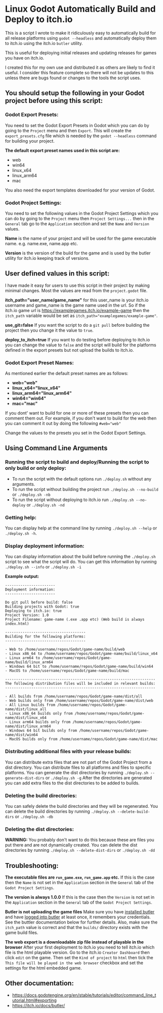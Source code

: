 # Linux Godot Automatically Build and Deploy to itch.io

This is a script I wrote to make it ridiculously easy to automatically build for all release platforms using ```godot --headless``` and automatically deploy them to itch.io using the itch.io ```butler``` utility.

This is useful for deploying initial releases and updating releases for games you have on itch.io.

I created this for my own use and distributed it as others are likely to find it useful. I consider this feature complete so there will not be updates to this unless there are bugs found or changes to the tools the script uses.

## You should setup the following in your Godot project before using this script:
### Godot Export Presets:
You need to set the Godot Export Presets in Godot which you can do by going to the ```Project``` menu and then ```Export```. This will create the ```export_presets.cfg``` file which is needed by the ```godot --headless``` command for building your project.

**The default export preset names used in this script are:**
* web
* win64
* linux_x64
* linux_arm64
* mac
  
You also need the export templates downloaded for your version of Godot.

### Godot Project Settings:
You need to set the following values in the Godot Project Settings which you can do by going to the ```Project``` menu then ```Project Settings...``` then in the ```General``` tab go to the ```Application``` secction and set the ```Name``` and ```Version``` values.

**Name** is the name of your project and will be used for the game executable name. e.g. name.exe, name.app etc.

**Version** is the version of the build for the game and is used by the butler utility for itch.io keeping track of versions.

## User defined values in this script:
I have made it easy for users to use this script in their project by making minimal changes. Most the values are read from the ```project.godot``` file.

**itch_path="user_name/game_name"** for this user_name is your itch.io username and game_name is the game name used in the url. So if the itch.io game url is https://examplegames.itch.io/example-game then the ```itch_path``` variable would be set as ```itch_path="examplegames/example-game"```.

**use_git=false** If you want the script to do a ```git pull``` before building the project then you change it the value to ```true```.

**deploy_to_itch=true** If you want to do testing before deploying to itch.io you can change the value to ```false``` and the script will build for the platforms defined in the export presets but not upload the builds to itch.io.

### Godot Export Preset Names:

As mentioned earlier the default preset names are as follows:

* **web="web"**
* **linux_x64="linux_x64"**
* **linux_arm64="linux_arm64"**
* **win64="win64"**
* **mac="mac"**

If you dont' want to build for one or more of these presets then you can comment them out. For example, if you don't want to build for the web then you can comment it out by doing the following ```#web="web"```

Change the values to the presets you set in the Godot Export Settings.

## Using Command Line Arguments
### Running the script to build and deploy/Running the script to only build or only deploy:
- To run the script with the default options run ```./deploy.sh``` without any arguments.
- To run the script without building the project run ```./deploy.sh --no-build``` or ```./deploy.sh -nb```
- To run the script without deploying to itch.io run ```./deploy.sh --no-deploy``` or ```./deploy.sh -nd```

### Getting help:
You can display help at the command line by running ```./deploy.sh --help``` or ```./deploy.sh -h```.

### Display deployment information:
You can display information about the build before running the ```./deploy.sh``` script to see what the script will do.
You can get this information by running ```./deploy.sh --info``` or ```./deploy.sh -i```

**Example output:**
```
-----------------------
Deployment information:
-----------------------

Do git pull before build: false
Building projects with Godot: true
Deploying to itch.io: true
Project Version: 1.0
Project Filename: game-name (.exe .app etc) (Web build is always index.html)

-------------------------------------
Building for the following platforms:
-------------------------------------

- Web to /home/username/repos/Godot/game-name/build/web
- Linux x86_64 to /home/username/repos/Godot/game-name/build/linux_x64
- Linux arm64 to /home/username/repos/Godot/game-name/build/linux_arm64
- Windows 64 bit to /home/username/repos/Godot/game-name/build/win64
- MacOS to /home/username/repos/Godot/game-name/build/mac

---------------------------------------------------------------------
The following distribution files will be included in relevant builds:
---------------------------------------------------------------------

- All builds from /home/username/repos/Godot/game-name/dist/all
- Web builds only from /home/username/repos/Godot/game-name/dist/web
- All Linux builds from /home/username/repos/Godot/game-name/dist/linux_all
- Linux x86_64 builds only from /home/username/repos/Godot/game-name/dist/linux_x64
- Linux arm64 builds only from /home/username/repos/Godot/game-name/dist/linux_arm64
- Windows 64 bit builds only from /home/username/repos/Godot/game-name/dist/win64
- MacOS builds only from /home/username/repos/Godot/game-name/dist/mac
```

### Distributing additional files with your release builds:
You can distribute extra files that are not part of the Godot Project from a dist directory.
You can distribute files to all platforms and files to specific platforms.
You can generate the dist directories by running ```./deploy.sh --generate-dist-dirs``` or ```./deploy.sh -g```
After the directories are generated you can add extra files to the dist directories to be added to builds.

### Deleting the build directories:
You can safely delete the build directories and they will be regenerated.
You can delete the build directories by running ```./deploy.sh --delete-build-dirs``` or ```./deploy.sh -db```

### Deleting the dist directories:
**WARNING:** You probably don't want to do this because these are files you put there and are not dynamically created.
You can delete the dist directories by running ```./deploy.sh --delete-dist-dirs``` or ```./deploy.sh -dd```

## Troubleshooting:

**The executable files are ```run_game.exe```, ```run_game.app``` etc.** If this is the case then the ```Name``` is not set in the ```Application``` section in the ```General``` tab of the ```Godot Project Settings```.

**The version is always 1.0.0** If this is the case then the ```Version``` is not set in the ```Application``` section in the ```General``` tab of the ```Godot Project Settings```.

**Butler is not uploading the game files** Make sure you have [installed butler](https://itch.io/docs/butler/installing.html) and have [logged into butler](https://itch.io/docs/butler/login.html) at least once, it remembers your credentials. See the buttler documentation below for further details. Also, make sure the ```itch_path``` value is correct and that the ```builds/``` directory exists with the game build files.

**The web export is a downloadable zip file instead of playable in the browser** After your first deployment to itch.io you need to tell itch.io which file is the html playable version. Go to the itch.io ```Creator Dashboard``` then click ```edit``` on the game. Then set the ```Kind of project``` to ```html``` then tick the ```This file will be played in the web browser``` checkbox and set the settings for the html embedded game.

## Other documentation:

* https://docs.godotengine.org/en/stable/tutorials/editor/command_line_tutorial.html#exporting
* https://itch.io/docs/butler/
